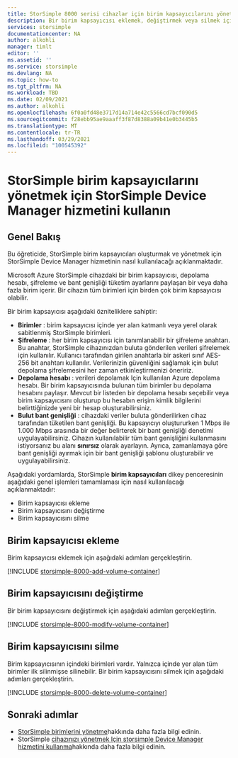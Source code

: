 ```yaml
---
title: StorSimple 8000 serisi cihazlar için birim kapsayıcılarını yönetme
description: Bir birim kapsayıcısı eklemek, değiştirmek veya silmek için StorSimple Device Manager hizmet birimi kapsayıcıları sayfasını nasıl kullanabileceğinizi açıklar.
services: storsimple
documentationcenter: NA
author: alkohli
manager: timlt
editor: ''
ms.assetid: ''
ms.service: storsimple
ms.devlang: NA
ms.topic: how-to
ms.tgt_pltfrm: NA
ms.workload: TBD
ms.date: 02/09/2021
ms.author: alkohli
ms.openlocfilehash: 6f0a0fd48e3717d14a714e42c5566cd7bcf090d5
ms.sourcegitcommit: f28ebb95ae9aaaff3f87d8388a09b41e0b3445b5
ms.translationtype: MT
ms.contentlocale: tr-TR
ms.lasthandoff: 03/29/2021
ms.locfileid: "100545392"
---
```

# <a name="use-the-storsimple-device-manager-service-to-manage-storsimple-volume-containers"></a>StorSimple birim kapsayıcılarını yönetmek için StorSimple Device Manager hizmetini kullanın

## <a name="overview"></a>Genel Bakış
Bu öğreticide, StorSimple birim kapsayıcıları oluşturmak ve yönetmek için StorSimple Device Manager hizmetinin nasıl kullanılacağı açıklanmaktadır.

Microsoft Azure StorSimple cihazdaki bir birim kapsayıcısı, depolama hesabı, şifreleme ve bant genişliği tüketim ayarlarını paylaşan bir veya daha fazla birim içerir. Bir cihazın tüm birimleri için birden çok birim kapsayıcısı olabilir. 

Bir birim kapsayıcısı aşağıdaki özniteliklere sahiptir:

* **Birimler** : birim kapsayıcısı içinde yer alan katmanlı veya yerel olarak sabitlenmiş StorSimple birimleri. 
* **Şifreleme** : her birim kapsayıcısı için tanımlanabilir bir şifreleme anahtarı. Bu anahtar, StorSimple cihazınızdan buluta gönderilen verileri şifrelemek için kullanılır. Kullanıcı tarafından girilen anahtarla bir askeri sınıf AES-256 bit anahtarı kullanılır. Verilerinizin güvenliğini sağlamak için bulut depolama şifrelemesini her zaman etkinleştirmenizi öneririz.
* **Depolama hesabı** : verileri depolamak Için kullanılan Azure depolama hesabı. Bir birim kapsayıcısında bulunan tüm birimler bu depolama hesabını paylaşır. Mevcut bir listeden bir depolama hesabı seçebilir veya birim kapsayıcısını oluşturup bu hesabın erişim kimlik bilgilerini belirttiğinizde yeni bir hesap oluşturabilirsiniz.
* **Bulut bant genişliği** : cihazdaki veriler buluta gönderilirken cihaz tarafından tüketilen bant genişliği. Bu kapsayıcıyı oluştururken 1 Mbps ile 1.000 Mbps arasında bir değer belirterek bir bant genişliği denetimi uygulayabilirsiniz. Cihazın kullanılabilir tüm bant genişliğini kullanmasını istiyorsanız bu alanı **sınırsız** olarak ayarlayın. Ayrıca, zamanlamaya göre bant genişliği ayırmak için bir bant genişliği şablonu oluşturabilir ve uygulayabilirsiniz.

Aşağıdaki yordamlarda, StorSimple **birim kapsayıcıları** dikey penceresinin aşağıdaki genel işlemleri tamamlaması için nasıl kullanılacağı açıklanmaktadır:

* Birim kapsayıcısı ekleme
* Birim kapsayıcısını değiştirme
* Birim kapsayıcısını silme

## <a name="add-a-volume-container"></a>Birim kapsayıcısı ekleme
Birim kapsayıcısı eklemek için aşağıdaki adımları gerçekleştirin.

[!INCLUDE [storsimple-8000-add-volume-container](../../includes/storsimple-8000-create-volume-container.md)]

## <a name="modify-a-volume-container"></a>Birim kapsayıcısını değiştirme
Bir birim kapsayıcısını değiştirmek için aşağıdaki adımları gerçekleştirin.

[!INCLUDE [storsimple-8000-modify-volume-container](../../includes/storsimple-8000-modify-volume-container.md)]

## <a name="delete-a-volume-container"></a>Birim kapsayıcısını silme
Birim kapsayıcısının içindeki birimleri vardır. Yalnızca içinde yer alan tüm birimler ilk silinmişse silinebilir. Bir birim kapsayıcısını silmek için aşağıdaki adımları gerçekleştirin.

[!INCLUDE [storsimple-8000-delete-volume-container](../../includes/storsimple-8000-delete-volume-container.md)]

## <a name="next-steps"></a>Sonraki adımlar
* [StorSimple birimlerini yönetme](storsimple-8000-manage-volumes-u2.md)hakkında daha fazla bilgi edinin. 
* StorSimple [cihazınızı yönetmek Için storsimple Device Manager hizmetini kullanma](storsimple-8000-manager-service-administration.md)hakkında daha fazla bilgi edinin.


